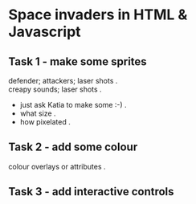 # Space invaders in HTML & Javascript

## Task 1 - make some sprites

defender; attackers; laser shots .  
creapy sounds; laser shots .  

* just ask Katia to make some :-) .  
* what size .  
* how pixelated .  

## Task 2 - add some colour

colour overlays or attributes .  

## Task 3 - add interactive controls

